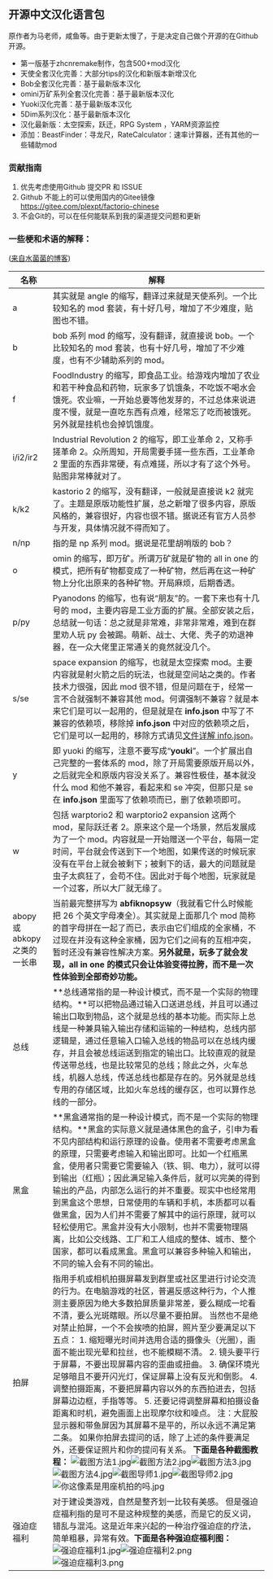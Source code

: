 开源中文汉化语言包
-------------------------

原作者为马老师，咸鱼等。由于更新太慢了，于是决定自己做个开源的在Github开源。

- 第一版基于zhcnremake制作，包含500+mod汉化
- 天使全套汉化完善：大部分tips的汉化和新版本新增汉化
- Bob全套汉化完善：基于最新版本汉化
- omini万矿系列全套汉化完善：基于最新版本汉化
- Yuoki汉化完善：基于最新版本汉化
- 5Dim系列汉化：基于最新版本汉化
- 汉化最新版：太空探索，跃迁，RPG System ，YARM资源监控
- 添加：BeastFinder：寻龙尺，RateCalculator：速率计算器，还有其他的一些辅助mod

### 贡献指南
1. 优先考虑使用Github 提交PR 和 ISSUE
2. Github 不能上的可以使用国内的Gitee镜像 https://gitee.com/plexpt/factorio-chinese
3. 不会Git的，可以在任何能联系到我的渠道提交问题和更新

### 一些梗和术语的解释：

([来自水菌菌的博客](https://www.sidoupiar.com/factorio/sidoupiar/501/))

| **名称**                     | **解释**                                                     |
| ---------------------------- | ------------------------------------------------------------ |
| a                            | 其实就是 angle 的缩写，翻译过来就是天使系列。一个比较知名的 mod 套装，有十好几号，增加了不少难度，贴图也不错。 |
| b                            | bob 系列 mod 的缩写，没有翻译，就直接说 bob。一个比较知名的 mod 套装，也有十好几号，增加了不少难度，也有不少辅助系列的 mod。 |
| f                            | FoodIndustry 的缩写，即食品工业。给游戏内增加了农业和若干种食品和药物，玩家多了饥饿条，不吃饭不喝水会饿死。农业嘛，一开始总要等他发芽的，不过总体来说进度不慢，就是一直吃东西有点难，经常忘了吃而被饿死。另外就是挂机也会掉饥饿度。 |
| i/i2/ir2                     | Industrial Revolution 2 的缩写，即工业革命 2，又称手搓革命 2。众所周知，开局需要手搓一些东西，工业革命 2 里面的东西非常硬，有点难搓，所以才有了这个外号。贴图非常棒就对了。 |
| k/k2                         | kastorio 2 的缩写，没有翻译，一般就是直接说 k2 就完了。主题是原版功能性扩展，总之新增了很多内容，原版风格的，兼容很好，内容也很不错。据说还有官方人员参与开发，具体情况就不得而知了。 |
| n/np                         | 指的是 np 系列 mod。据说是花里胡哨版的 bob？                 |
| o                            | omin 的缩写，即万矿。所谓万矿就是矿物的 all in one 的模式，把所有矿物都变成了一种矿物，然后再在这一种矿物上分化出原来的各种矿物。开局麻烦，后期香透。 |
| p/py                         | Pyanodons 的缩写，也有说“朋友”的。一套下来也有十几号的 mod，主要内容是工业方面的扩展。全部安装之后，总结就一句话：总之就是非常难，非常非常难，难到在群里劝人玩 py 会被踢。萌新、战士、大佬、秃子的劝退神器，在一众大佬里正常通关的竟然就没几个。 |
| s/se                         | space expansion 的缩写，也就是太空探索 mod。主要内容就是射火箭之后的玩法，也就是空间站之类的。作者技术力很强，因此 mod 很不错，但是问题在于，经常一言不合就强制不兼容其他 mod。何谓强制不兼容？就是本来它们是可以一起用的，但是就是在 **info.json** 中写了不兼容的依赖项，移除掉 **info.json** 中对应的依赖项之后，它们是可以一起用的，移除方式请见[文件详解 info.json](https://www.sidoupiar.com/sidoupiar/factorio/175/)。 |
| y                            | 即 yuoki 的缩写，注意不要写成“**youki**”。一个扩展出自己完整的一套体系的 mod，除了开局需要原版开局以外，之后就完全和原版内容没关系了。兼容性极佳，基本就没什么 mod 和他不兼容，看起来和 se 冲突，但那只是 se 在 **info.json** 里面写了依赖项而已，删了依赖项即可。 |
| w                            | 包括 warptorio2 和 warptorio2 expansion 这两个 mod，星际跃迁者 2。原来这个是一个场景，然后发展成为了一个 mod。内容就是一开始赠送一个平台，每隔一定时间，平台就会传送到下一个地图，如果传送的时候玩家没有在平台上就会被剩下；被剩下的话，最大的问题就是虫子太疯狂了，会苟不住。因此对于每个地图，玩家就是一个过客，所以大厂就无缘了。 |
| abopy 或 abkopy 之类的一长串 | 当前最完整拼写为 **abfiknopsyw**（我就看它什么时候能把 26 个英文字母凑全）。其实就是上面那几个 mod 简称的首字母拼在一起了而已，表示由它们组成的全家桶，不过现在并没有这种全家桶，因为它们之间有的互相冲突，暂时还没有兼容性解决方案。**另外就是，玩多了就会发现，all in one 的模式只会让体验变得拉胯，而不是一次性体验到全部奇妙功能。** |
| 总线                         | **总线通常指的是一种设计模式，而不是一个实际的物理结构。**可以把物品通过输入口送进总线，并且可以通过输出口取到物品，这个就是总线的基本功能。而实际上总线是一种兼具输入输出存储和运输的一种结构，总线内部逻辑是，通过任意输入口输入总线的物品可以在总线内缓存，并且会被总线运送到指定的输出口。比较直观的就是传送带总线，也是比较常见的总线；除此之外，火车总线，机器人总线，传送总线也都是存在的。另外就是总线专用的存储区域，比如火车总线的缓存区，也可以算作总线的一部分。 |
| 黑盒                         | **黑盒通常指的是一种设计模式，而不是一个实际的物理结构。**黑盒的实际意义就是通体黑色的盒子，引申为看不见内部结构和运行原理的设备。使用者不需要考虑黑盒的原理，只需要考虑输入和输出即可。比如一个红瓶黑盒，使用者只需要它需要输入（铁、铜、电力），就可以得到输出（红瓶）；因此满足输入条件后，就可以完美的得到输出的产品，内部怎么运行的并不重要。现实中也经常用到黑盒这个思想，日常使用的车辆和手机，本质都可以看做黑盒，因为人们并不需要了解其中的运行原理，就可以轻松使用它。黑盒并没有大小限制，也并不需要物理隔离，比如公交线路、工厂和工人组成的整体、城市、整个国家，都可以看成黑盒。黑盒可以兼容多种输入和输出，不同的输入会有不同的输出。 |
| 拍屏                         | 指用手机或相机拍摄屏幕发到群里或社区里进行讨论交流的行为。在电脑游戏的社区，普遍反感这种行为，个人推测主要原因为绝大多数拍屏质量非常差，要么糊成一坨看不清，要么光斑瞎眼。所以尽量不要拍屏。 当然也不是绝对禁止拍屏，一个不会挨喷的拍屏，照片至少要满足以下五点： 1. 缩短曝光时间并选用合适的摄像头（光圈），画面不能出现光晕和拉丝，也不能模糊不清。 2. 镜头要平行于屏幕，不要出现屏幕内容的歪曲或扭曲。 3. 确保环境光足够暗且不要开闪光灯，保证屏幕上没有反光和倒影。 4. 调整拍摄距离，不要把屏幕内容以外的东西拍进去，包括屏幕边边框，手指等等。 5. 还要记得调整屏幕和拍摄设备距离和时机，避免画面上出现摩尔纹和噪点。 注：大屁股显示器和带鱼屏因为其屏幕不是平的，所以永远不满足第二条。 如果你拍屏去提问的话，除了上述的条件要满足外，还要保证照片和你的提问有关系。 **下面是各种截图教程：** ![截图方法1.jpg](https://www.sidoupiar.com/wp-content/uploads/2021/03/%E6%88%AA%E5%9B%BE%E6%96%B9%E6%B3%951.jpg)![截图方法2.jpg](https://www.sidoupiar.com/wp-content/uploads/2021/03/%E6%88%AA%E5%9B%BE%E6%96%B9%E6%B3%952.jpg)![截图方法3.jpg](https://www.sidoupiar.com/wp-content/uploads/2021/03/%E6%88%AA%E5%9B%BE%E6%96%B9%E6%B3%953.jpg)![截图方法4.jpg](https://www.sidoupiar.com/wp-content/uploads/2021/03/%E6%88%AA%E5%9B%BE%E6%96%B9%E6%B3%954.jpg)![截图导师1.jpg](https://www.sidoupiar.com/wp-content/uploads/2021/03/%E6%88%AA%E5%9B%BE%E5%AF%BC%E5%B8%881.jpg)![截图导师2.jpg](https://www.sidoupiar.com/wp-content/uploads/2021/03/%E6%88%AA%E5%9B%BE%E5%AF%BC%E5%B8%882.jpg)![你这像素是用座机拍的吗.jpg](https://www.sidoupiar.com/wp-content/uploads/2021/03/%E4%BD%A0%E8%BF%99%E5%83%8F%E7%B4%A0%E6%98%AF%E7%94%A8%E5%BA%A7%E6%9C%BA%E6%8B%8D%E7%9A%84%E5%90%97.jpg) |
| 强迫症福利                   | 对于建设类游戏，自然是整齐划一比较有美感。 但是强迫症福利指的是可不是这种规整的美感，而是它的反义词，错乱与混沌。这是近年来兴起的一种治疗强迫症的疗法，简单粗暴，异常有效。**下面是各种强迫症福利图：**<br/>![强迫症福利1.jpg](https://www.sidoupiar.com/wp-content/uploads/2021/03/%E5%BC%BA%E8%BF%AB%E7%97%87%E7%A6%8F%E5%88%A91.jpg)![强迫症福利2.png](https://www.sidoupiar.com/wp-content/uploads/2021/03/%E5%BC%BA%E8%BF%AB%E7%97%87%E7%A6%8F%E5%88%A92.png)![强迫症福利3.png](https://www.sidoupiar.com/wp-content/uploads/2021/03/%E5%BC%BA%E8%BF%AB%E7%97%87%E7%A6%8F%E5%88%A93.png) |

